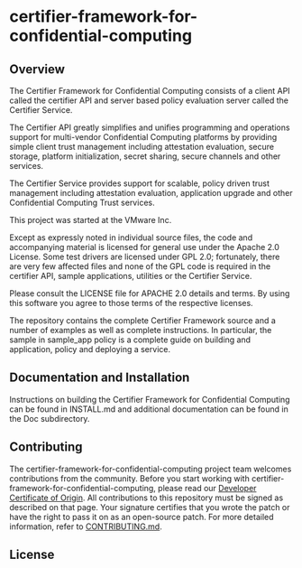 # certifier-framework-for-confidential-computing

## Overview

The Certifier Framework for Confidential Computing consists of a client API
called the certifier API and server based policy evaluation server called
the Certifier Service.

The Certifier API greatly simplifies and unifies programming and
operations support for multi-vendor Confidential Computing platforms
by providing simple client trust management including attestation evaluation,
secure storage, platform initialization, secret sharing, secure channels
and other services.

The Certifier Service provides support for scalable, policy driven
trust management including attestation evaluation, application upgrade
and other Confidential Computing Trust services.

This project was started at the VMware Inc.

Except as expressly noted in individual source files, the code and
accompanying material is licensed for general use under the Apache
2.0 License. Some test drivers are licensed under GPL 2.0; fortunately,
there are very few affected files and none of the GPL code is
required in the certifier API, sample applications, utilities or
the Certifier Service.

Please consult the LICENSE file for APACHE 2.0 details and terms.
By using this software you agree to those terms of the respective licenses.

The repository contains the complete Certifier Framework source and a number of
examples as well as complete instructions.  In particular, the sample in
sample_app policy is a complete guide on building
and application, policy and deploying a service.


## Documentation and Installation

Instructions on building the Certifier Framework for Confidential Computing can
be found in INSTALL.md and additional documentation can be found in the Doc
subdirectory.

## Contributing

The certifier-framework-for-confidential-computing project team welcomes contributions from the community. Before you start working with certifier-framework-for-confidential-computing, please
read our [Developer Certificate of Origin](https://cla.vmware.com/dco). All contributions to this repository must be
signed as described on that page. Your signature certifies that you wrote the patch or have the right to pass it on
as an open-source patch. For more detailed information, refer to [CONTRIBUTING.md](CONTRIBUTING.md).

## License

